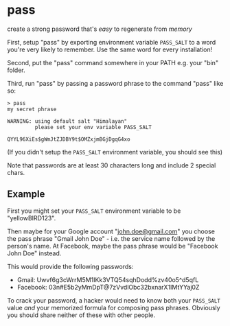 # pass
create a strong password that's *easy* to regenerate from *memory*

First, setup "pass" by exporting environment variable `PASS_SALT` to a word
you're very likely to remember. Use the same word for every installation!

Second, put the "pass" command somewhere in your PATH e.g. your "bin" folder.

Third, run "pass" by passing a password phrase to the command "pass" like so:

```
> pass
my secret phrase

WARNING: using default salt "Himalayan"
         please set your env variable PASS_SALT

QYYL96XiEs$gWmJtZJDBY9t$OMZxjmBGjDgqG4xo
```

(If you didn't setup the `PASS_SALT` environment variable, you should see this)

Note that passwords are at least 30 characters long and include 2 special chars.

## Example

First you might set your `PASS_SALT` environment variable to be "yellowBIRD123".

Then maybe for your Google account "john.doe@gmail.com" you choose the pass
phrase "Gmail John Doe" - i.e. the service name followed by the person's name.
At Facebook, maybe the pass phrase would be "Facebook John Doe" instead.

This would provide the following passwords:

* Gmail: Uwvf6g3cWrrM5M1IKk3VTQ54sqhDodd%zv40o5^d5qfL
* Facebook: 03n#E5b2yMmDpT@7zVvdlObc32bxnarX1IMtYYaj0Z

To crack your password, a hacker would need to know both your `PASS_SALT` value
*and* your memorized formula for composing pass phrases. Obviously you should
share neither of these with other people.

